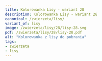 ```yaml
---
title: Kolorowanka Lisy - wariant 28
description: Kolorowanka Lisy - wariant 28
canonical: /zwierzeta/lisy/
variant_of: lisy
image: /zwierzeta/lisy/28/lisy-28.svg
pdf: /zwierzeta/lisy/28/lisy-28.pdf
alt: "Kolorowanka z lisy do pobrania"
tags:
- zwierzeta
- lisy
---
```


